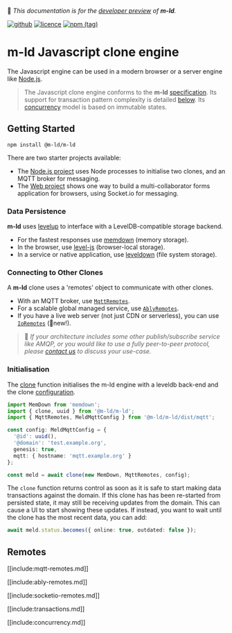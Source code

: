 🚧 *This documentation is for
the [developer preview](http://m-ld.org/#developer-preview) of **m-ld**.*

[![github](https://img.shields.io/badge/m--ld-m--ld--js-red?logo=github)](https://github.com/m-ld/m-ld-js)
[![licence](https://img.shields.io/github/license/m-ld/m-ld-js)](https://github.com/m-ld/m-ld-js/blob/master/LICENSE)
[![npm (tag)](https://img.shields.io/npm/v/@m-ld/m-ld/master?label=npm)](https://www.npmjs.com/package/@m-ld/m-ld)

# **m-ld** Javascript clone engine

The Javascript engine can be used in a modern browser or a server engine like
[Node.js](https://nodejs.org/).

> The Javascript clone engine conforms to the **m-ld**
> [specification](http://spec.m-ld.org/). Its support for transaction pattern
> complexity is detailed [below](#transactions). Its [concurrency](#concurrency)
> model is based on immutable states.

## Getting Started

`npm install @m-ld/m-ld`

There are two starter projects available:

- The [Node.js&nbsp;project](https://github.com/m-ld/m-ld-nodejs-starter)
  uses Node processes to initialise two clones, and an MQTT broker for
  messaging.
- The [Web&nbsp;project](https://github.com/m-ld/m-ld-web-starter) shows one way
  to build a multi-collaborator forms application for browsers, using Socket.io
  for messaging.

### Data Persistence

**m-ld** uses [levelup](https://github.com/level/levelup) to interface with a
LevelDB-compatible storage backend.

- For the fastest responses use [memdown](https://github.com/level/memdown)
  (memory storage).
- In the browser, use [level-js](https://github.com/Level/level-js)
  (browser-local storage).
- In a service or native application, use
  [leveldown](https://github.com/level/leveldown/) (file system storage).

### Connecting to Other Clones

A **m-ld** clone uses a 'remotes' object to communicate with other clones.

- With an MQTT broker, use [`MqttRemotes`](#mqtt-remotes).
- For a scalable global managed service, use [`AblyRemotes`](#ably-remotes).
- If you have a live web server (not just CDN or serverless), you can use
  [`IoRemotes`](#socketio-remotes) (🚀new!).

> 🚧 *If your architecture includes some other publish/subscribe service like
> AMQP, or you would like to use a fully peer-to-peer protocol, please
> [contact&nbsp;us](https://m-ld.org/hello/) to discuss your use-case.*

### Initialisation

The [clone](#clone) function initialises the m-ld engine with a leveldb back-end
and the clone [configuration](interfaces/meldconfig.html).

```typescript
import MemDown from 'memdown';
import { clone, uuid } from '@m-ld/m-ld';
import { MqttRemotes, MeldMqttConfig } from '@m-ld/m-ld/dist/mqtt';

const config: MeldMqttConfig = {
  '@id': uuid(),
  '@domain': 'test.example.org',
  genesis: true,
  mqtt: { hostname: 'mqtt.example.org' }
};

const meld = await clone(new MemDown, MqttRemotes, config);
```

The `clone` function returns control as soon as it is safe to start making data
transactions against the domain. If this clone has has been re-started from
persisted state, it may still be receiving updates from the domain. This can
cause a UI to start showing these updates. If instead, you want to wait until
the clone has the most recent data, you can add:

```typescript
await meld.status.becomes({ online: true, outdated: false });
```

## Remotes

[[include:mqtt-remotes.md]]

[[include:ably-remotes.md]]

[[include:socketio-remotes.md]]

[[include:transactions.md]]

[[include:concurrency.md]]
